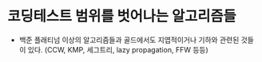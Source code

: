 # 코딩테스트 범위를 벗어나는 알고리즘들

- 백준 플래티넘 이상의 알고리즘들과 골드에서도 지엽적이거나 기하와 관련된 것들이 있다. (CCW, KMP, 세그트리, lazy propagation, FFW 등등)
